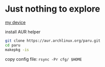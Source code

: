 # Just nothing to explore

[my device](https://wiki.archlinux.org/title/Lenovo_IdeaPad_5_Pro_14ACN6)

install AUR helper 
```sh
git clone https://aur.archlinux.org/paru.git
cd paru	
makepkg -is 
```

copy config file:
`rsync -Pr cfg/ $HOME`
